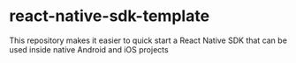 # react-native-sdk-template
This repository makes it easier to quick start a React Native SDK that can be used inside native Android and iOS projects 
